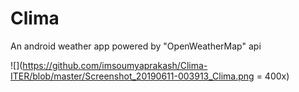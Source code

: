 # Clima
An android weather app powered by "OpenWeatherMap" api 

![](https://github.com/imsoumyaprakash/Clima-ITER/blob/master/Screenshot_20190611-003913_Clima.png = 400x)

